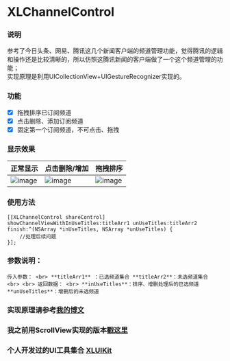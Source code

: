 # XLChannelControl

### 说明

参考了今日头条、网易、腾讯这几个新闻客户端的频道管理功能，觉得腾讯的逻辑和操作还是比较清晰的，所以仿照这腾讯新闻的客户端做了一个这个频道管理的功能；
<br>
实现原理是利用UICollectionView+UIGestureRecognizer实现的。

### 功能

- [x] 拖拽排序已订阅频道
- [x] 点击删除、添加订阅频道
- [x] 固定第一个订阅频道，不可点击、拖拽

### 显示效果

| 正常显示 | 点击删除/增加 | 拖拽排序 |
| ---- | ---- | ---- |
|![image](https://github.com/mengxianliang/XLChannelControl/blob/master/GIF/1.gif)| ![image](https://github.com/mengxianliang/XLChannelControl/blob/master/GIF/2.gif)| ![image](https://github.com/mengxianliang/XLChannelControl/blob/master/GIF/3.gif)|

### 使用方法

```objc
[[XLChannelControl shareControl] showChannelViewWithInUseTitles:titleArr1 unUseTitles:titleArr2 finish:^(NSArray *inUseTitles, NSArray *unUseTitles) {
    //处理后续问题
}];
```
### 参数说明：
`
传入参数：
<br>
**titleArr1** ：已选频道集合 **titleArr2**：未选频道集合
<br>
<br>
返回数据：
<br>
**inUseTitles**：排序、增删处理后的已选频道 **unUseTitles**：增删后的未选频道
`

### 实现原理请参考[我的博文](http://blog.csdn.net/u013282507/article/details/54374952)

### 我之前用ScrollView实现的版本[戳这里](http://code.cocoachina.com/view/133979)

### 个人开发过的UI工具集合 [XLUIKit](https://github.com/mengxianliang/XLUIKit)
